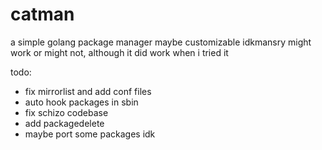 # catman
a simple golang package manager
maybe customizable idkmansry
might work or might not, although it did work when i tried it

todo:
  - fix mirrorlist and add conf files
  - auto hook packages in sbin
  - fix schizo codebase
  - add packagedelete
  - maybe port some packages idk
